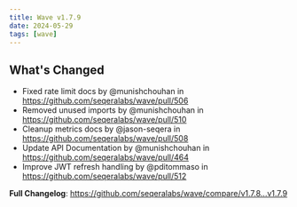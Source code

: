 ```yaml
---
title: Wave v1.7.9
date: 2024-05-29
tags: [wave]
---
```


## What's Changed
* Fixed rate limit docs by @munishchouhan in https://github.com/seqeralabs/wave/pull/506
* Removed unused imports by @munishchouhan in https://github.com/seqeralabs/wave/pull/510
* Cleanup metrics docs by @jason-seqera in https://github.com/seqeralabs/wave/pull/508
* Update API Documentation by @munishchouhan in https://github.com/seqeralabs/wave/pull/464
* Improve JWT refresh handling  by @pditommaso in https://github.com/seqeralabs/wave/pull/512


**Full Changelog**: https://github.com/seqeralabs/wave/compare/v1.7.8...v1.7.9
